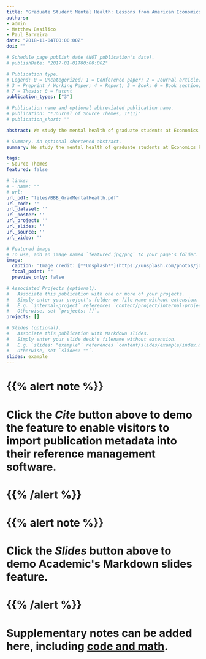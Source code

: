 ```yaml
---
title: "Graduate Student Mental Health: Lessons from American Economics Departments"
authors:
- admin
- Matthew Basilico
- Paul Barreira 
date: "2018-11-04T00:00:00Z"
doi: ""

# Schedule page publish date (NOT publication's date).
# publishDate: "2017-01-01T00:00:00Z"

# Publication type.
# Legend: 0 = Uncategorized; 1 = Conference paper; 2 = Journal article;
# 3 = Preprint / Working Paper; 4 = Report; 5 = Book; 6 = Book section;
# 7 = Thesis; 8 = Patent
publication_types: ["3"]

# Publication name and optional abbreviated publication name.
# publication: "*Journal of Source Themes, 1*(1)"
# publication_short: ""

abstract: We study the mental health of graduate students at Economics PhD programs in the U.S. Using clinically validated surveys, we find that 18% of graduate students experience moderate or severe symptoms of depression and anxiety — more than three times the population average — and 11% report suicidal ideation in a two-week period.

# Summary. An optional shortened abstract.
summary: We study the mental health of graduate students at Economics PhD programs in the U.S. Using clinically validated surveys, we find that 18% of graduate students experience moderate or severe symptoms of depression and anxiety — more than three times the population average — and 11% report suicidal ideation in a two-week period.

tags:
- Source Themes
featured: false

# links:
# - name: ""
# url:
url_pdf: "files/BBB_GradMentalHealth.pdf" 
url_code: ''
url_dataset: ''
url_poster: ''
url_project: ''
url_slides: ''
url_source: ''
url_video: ''

# Featured image
# To use, add an image named `featured.jpg/png` to your page's folder. 
image:
  caption: 'Image credit: [**Unsplash**](https://unsplash.com/photos/jdD8gXaTZsc)'
  focal_point: ""
  preview_only: false

# Associated Projects (optional).
#   Associate this publication with one or more of your projects.
#   Simply enter your project's folder or file name without extension.
#   E.g. `internal-project` references `content/project/internal-project/index.md`.
#   Otherwise, set `projects: []`.
projects: []

# Slides (optional).
#   Associate this publication with Markdown slides.
#   Simply enter your slide deck's filename without extension.
#   E.g. `slides: "example"` references `content/slides/example/index.md`.
#   Otherwise, set `slides: ""`.
slides: example
---
```


# {{% alert note %}}
# Click the *Cite* button above to demo the feature to enable visitors to import publication metadata into their reference management software.
# {{% /alert %}}

# {{% alert note %}}
# Click the *Slides* button above to demo Academic's Markdown slides feature.
# {{% /alert %}}

# Supplementary notes can be added here, including [code and math](https://sourcethemes.com/academic/docs/writing-markdown-latex/).
